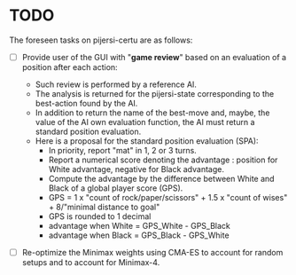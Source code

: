 # TODO
The foreseen tasks on pijersi-certu are as follows:

- [ ] Provide user of the GUI with "**game review**" based on an evaluation of a position after each action: 
  - Such review is performed by a reference AI.
  - The analysis is returned for the pijersi-state corresponding to the best-action found by the AI.
  - In addition to return the name of the best-move and, maybe, the value of the AI own evaluation function, the AI must return a standard position evaluation.
  - Here is a proposal for the standard position evaluation (SPA):
    - In priority, report "mat" in 1, 2 or 3 turns.
    - Report a numerical score denoting the advantage : position for White advantage, negative for Black advantage.
    - Compute the advantage by the difference between White and Black of a global player score (GPS).
    - GPS = 1 x "count of  rock/paper/scissors"  + 1.5 x "count of wises" + 8/"minimal distance to goal" 
    - GPS is rounded to 1 decimal
    - advantage when White = GPS_White - GPS_Black 
    - advantage when Black = GPS_Black - GPS_White
- [ ] Re-optimize the Minimax weights using CMA-ES to account for random setups and to account for Minimax-4.

